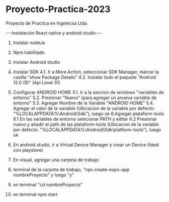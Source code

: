 # Proyecto-Practica-2023
Proyecto de Practica en Ingelecsa Ltda.

---Instalación React native y android studio---
1. Instalar nodeJs
2. Npm habilitado
3. Instalar Android studio
4. Instalar SDK
  4.1. Ir a More Action, seleccionar SDK Manager, marcar la casilla "show Package Details"
  4.2. Instalar todo el paquete "Android 12.0 (S)" (Api Level 31)
5. Configurar ANDROID HOME
  5.1. Ir a la seccion de windows "variables de entorno"
  5.2. Presionar "Nuevo" (para agregar un anueva variable de entorno"
  5.3. Agregar Nombre de la Variable "ANDROID HOME"
  5.4. Agregar el valor de la variable (Ubicacion de la variable por defecto: "%LOCALAPPDATA%\Android\Sdk"), luego ok
6.Agregar plataform tools
  6.1 En las variables de entorno selecionar PATH y editar
  6.2 Presionar nuevo y añadir el path de las plataform-tools (Ubicacion de la variable por defecto: "%LOCALAPPDATA%\Android\Sdk\platform-tools"), luego ok

7. En android studio, ir a Virtual Device Manager y crear un Device (Ideal con playstore)
8. En visual, agregar una carpeta de trabajo
9. terminal de la carpeta de trabajo, "npx create-expo-app nombreProyecto" y luego "y"
10. en terminal "cd nombreProyecto"
11. en terminal npm start
